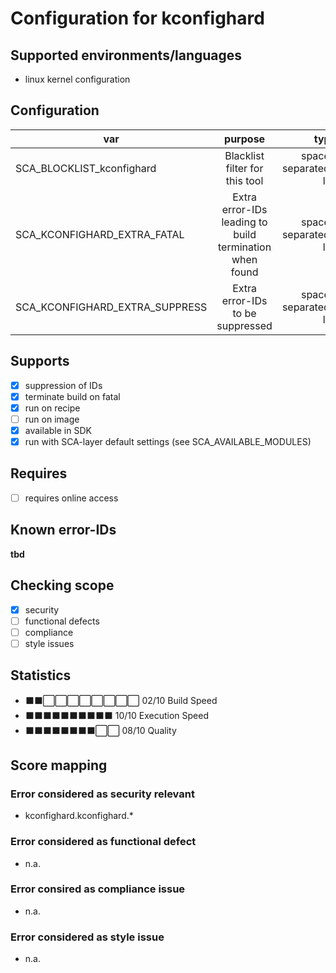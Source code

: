 # Configuration for kconfighard

## Supported environments/languages

* linux kernel configuration

## Configuration

| var | purpose | type | default |
| ------------- |:-------------:| -----:| -----:
| SCA_BLOCKLIST_kconfighard | Blacklist filter for this tool | space-separated-list | ""
| SCA_KCONFIGHARD_EXTRA_FATAL | Extra error-IDs leading to build termination when found | space-separated-list | ""
| SCA_KCONFIGHARD_EXTRA_SUPPRESS | Extra error-IDs to be suppressed | space-separated-list | ""

## Supports

* [x] suppression of IDs
* [x] terminate build on fatal
* [x] run on recipe
* [ ] run on image
* [x] available in SDK
* [x] run with SCA-layer default settings (see SCA_AVAILABLE_MODULES)

## Requires

* [ ] requires online access

## Known error-IDs

__tbd__

## Checking scope

* [x] security
* [ ] functional defects
* [ ] compliance
* [ ] style issues

## Statistics

* ⬛⬛⬜⬜⬜⬜⬜⬜⬜⬜ 02/10 Build Speed
* ⬛⬛⬛⬛⬛⬛⬛⬛⬛⬛ 10/10 Execution Speed
* ⬛⬛⬛⬛⬛⬛⬛⬛⬜⬜ 08/10 Quality

## Score mapping

### Error considered as security relevant

* kconfighard.kconfighard.*

### Error considered as functional defect

* n.a.

### Error consired as compliance issue

* n.a.

### Error considered as style issue

* n.a.
